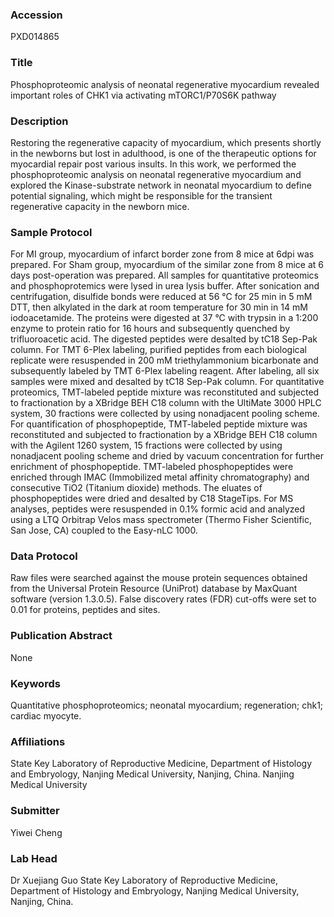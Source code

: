 ### Accession
PXD014865

### Title
Phosphoproteomic analysis of neonatal regenerative myocardium revealed important roles of CHK1 via activating mTORC1/P70S6K pathway

### Description
Restoring the regenerative capacity of myocardium, which presents shortly in the newborns but lost in adulthood, is one of the therapeutic options for myocardial repair post various insults. In this work, we performed the phosphoproteomic analysis on neonatal regenerative myocardium and explored the Kinase-substrate network in neonatal myocardium to define potential signaling, which might be responsible for the transient regenerative capacity in the newborn mice.

### Sample Protocol
For MI group, myocardium of infarct border zone from 8 mice at 6dpi was prepared. For Sham group, myocardium of the similar zone from 8 mice at 6 days post-operation was prepared. All samples for quantitative proteomics and phosphoprotemics were lysed in urea lysis buffer. After sonication and centrifugation, disulfide bonds were reduced at 56 °C for 25 min in 5 mM DTT, then alkylated in the dark at room temperature for 30 min in 14 mM iodoacetamide. The proteins were digested at 37 °C with trypsin in a 1:200 enzyme to protein ratio for 16 hours and subsequently quenched by trifluoroacetic acid. The digested peptides were desalted by tC18 Sep-Pak column. For TMT 6-Plex labeling, purified peptides from each biological replicate were resuspended in 200 mM triethylammonium bicarbonate and subsequently labeled by TMT 6-Plex labeling reagent. After labeling, all six samples were mixed and desalted by tC18 Sep-Pak column. For quantitative proteomics, TMT-labeled peptide mixture was reconstituted and subjected to fractionation by a XBridge BEH C18 column with the UltiMate 3000 HPLC system, 30 fractions were collected by using nonadjacent pooling scheme. For quantification of phosphopeptide, TMT-labeled peptide mixture was reconstituted and subjected to fractionation by a XBridge BEH C18 column with the Agilent 1260 system, 15 fractions were collected by using nonadjacent pooling scheme and dried by vacuum concentration for further enrichment of phosphopeptide. TMT-labeled phosphopeptides were enriched through IMAC (Immobilized metal affinity chromatography) and consecutive TiO2 (Titanium dioxide) methods. The eluates of phosphopeptides were dried and desalted by C18 StageTips. For MS analyses, peptides were resuspended in 0.1% formic acid and analyzed using a LTQ Orbitrap Velos mass spectrometer (Thermo Fisher Scientific, San Jose, CA) coupled to the Easy-nLC 1000.

### Data Protocol
Raw files were searched against the mouse protein sequences obtained from the Universal Protein Resource (UniProt) database by MaxQuant software (version 1.3.0.5). False discovery rates (FDR) cut-offs were set to 0.01 for proteins, peptides and sites. 

### Publication Abstract
None

### Keywords
Quantitative phosphoproteomics; neonatal myocardium; regeneration; chk1; cardiac myocyte.

### Affiliations
State Key Laboratory of Reproductive Medicine, Department of Histology and Embryology, Nanjing Medical University, Nanjing, China.
Nanjing Medical University

### Submitter
Yiwei Cheng

### Lab Head
Dr Xuejiang Guo
State Key Laboratory of Reproductive Medicine, Department of Histology and Embryology, Nanjing Medical University, Nanjing, China.


